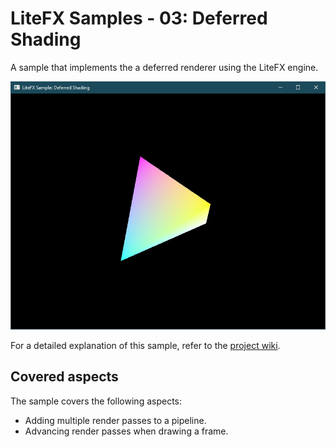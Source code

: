# LiteFX Samples - 03: Deferred Shading

A sample that implements the a deferred renderer using the LiteFX engine.

<p align="center">
  <img src="/docs/samples/DeferredShading/screenshot.jpg">
</p>

For a detailed explanation of this sample, refer to the [project wiki](https://github.com/Aschratt/LiteFX/wiki/Sample-03:-Deferred-Shading).

## Covered aspects

The sample covers the following aspects:

- Adding multiple render passes to a pipeline.
- Advancing render passes when drawing a frame.
